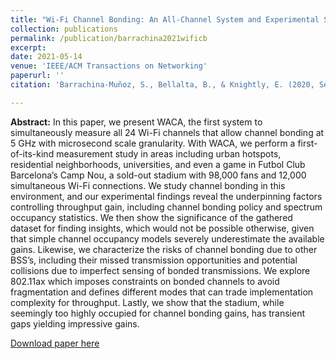 ```yaml
---
title: "Wi-Fi Channel Bonding: An All-Channel System and Experimental Study From Urban Hotspots to a Sold-Out Stadium"
collection: publications
permalink: /publication/barrachina2021wificb
excerpt:
date: 2021-05-14
venue: 'IEEE/ACM Transactions on Networking'
paperurl: ''
citation: 'Barrachina-Muñoz, S., Bellalta, B., & Knightly, E. (2020, September). Wi-Fi All-Channel Analyzer. <i>IEEE/ACM Transactions on Networking</i>.'

---
```

**Abstract:** In this paper, we present WACA, the first system to simultaneously measure all 24 Wi-Fi channels that allow channel bonding at 5 GHz with microsecond scale granularity. With WACA, we perform a first-of-its-kind measurement study in areas including urban hotspots, residential neighborhoods, universities, and even a game in Futbol Club Barcelona’s Camp Nou, a sold-out stadium with 98,000 fans and 12,000 simultaneous Wi-Fi connections. We study channel bonding in this environment, and our experimental findings reveal the underpinning factors controlling throughput gain, including channel bonding policy and spectrum occupancy statistics. We then show the significance of the gathered dataset for finding insights, which would not be possible otherwise, given that simple channel occupancy models severely underestimate the available gains. Likewise, we characterize the risks of channel bonding due to other BSS’s, including their missed transmission opportunities and potential collisions due to imperfect sensing of bonded transmissions. We explore 802.11ax which imposes constraints on bonded channels to avoid fragmentation and defines different modes that can trade implementation complexity for throughput. Lastly, we show that the stadium, while seemingly too highly occupied for channel bonding gains, has transient gaps yielding impressive gains.

[Download paper here](https://ieeexplore.ieee.org/abstract/document/9431669)